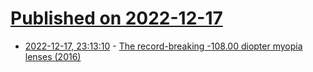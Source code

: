 # [Published on 2022-12-17](index.md)

* [2022-12-17, 23:13:10](https://news.ycombinator.com/item?id=34033275) - [The record-breaking -108.00 diopter myopia lenses (2016)](https://www.pointsdevue.com/article/record-high-myopia-solved-alliance-experts-10800-d)

